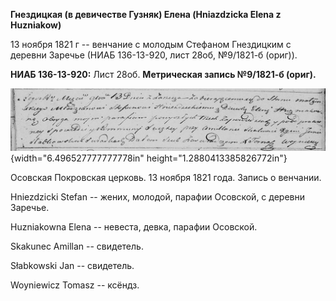 **Гнездицкая (в девичестве Гузняк) Елена (Hniazdzicka Elena z
Huzniakow)**

13 ноября 1821 г -- венчание с молодым Стефаном Гнездицким с деревни
Заречье (НИАБ 136-13-920, лист 28об, №9/1821-б (ориг)).

**НИАБ 136-13-920:** Лист 28об. **Метрическая запись №9/1821-б (ориг).**

![](./media/665557cb773ad13ae1c3b1ce504e44b77e9fa171.png){width="6.496527777777778in"
height="1.2880413385826772in"}

Осовская Покровская церковь. 13 ноября 1821 года. Запись о венчании.

Hniezdzicki Stefan -- жених, молодой, парафии Осовской, с деревни
Заречье.

Huzniakowna Elena -- невеста, девка, парафии Осовской.

Skakunec Amillan -- свидетель.

Słabkowski Jan -- свидетель.

Woyniewicz Tomasz -- ксёндз.
